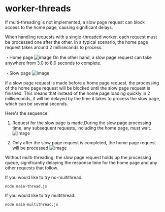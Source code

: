# worker-threads
If multi-threading is not implemented, a slow page request can block access to the home page, causing significant delays.

When handling requests with a single-threaded worker, each request must be processed one after the other. In a typical scenario, the home page request takes around 2 milliseconds to process.

・Home page 
![image](https://github.com/syuusei3/worker-threads/assets/49019219/e10773f8-2190-474f-929d-1a781639473c)
On the other hand, a slow page request can take anywhere from 3.0 to 8.0 seconds to complete.

・Slow page
![image](https://github.com/syuusei3/worker-threads/assets/49019219/6bf7723b-889b-4382-8865-0020b6755b98)


If a slow page request is made before a home page request, the processing of the home page request will be blocked until the slow page request is finished. This means that instead of the home page loading quickly in 2 milliseconds, it will be delayed by the time it takes to process the slow page, which can be several seconds.

Here's the sequence:

1. Request for the slow page is made.During the slow page processing time, any subsequent requests, including the home page, must wait.
![image](https://github.com/syuusei3/worker-threads/assets/49019219/cb7be8ab-ec67-48f7-8d98-abb321616a6e)

2. Only after the slow page request is completed, the home page request will be processed
![image](https://github.com/syuusei3/worker-threads/assets/49019219/46cb575d-4125-4e74-8181-7061a3d692ab)

Without multi-threading, the slow page request holds up the processing queue, significantly delaying the response time for the home page and any other requests that follow.


If you would like to try no-multithread.
```command
node main-thread.js
```

If you would like to try multithread.
```command
node main-multithread.js
```